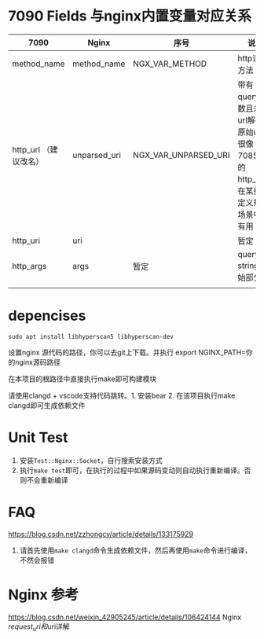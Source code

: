 # 7090 Fields 与nginx内置变量对应关系

   
| 7090        | Nginx        | 序号                | 说明                                    |
|-------------|-------------|--------------------|-----------------------------------------|
| method_name | method_name | NGX_VAR_METHOD    | http请求方法                             |
| http_url （建议改名）   | unparsed_uri| NGX_VAR_UNPARSED_URI | 带有query参数且未经url解码的原始url，很像7085中的http_url，在某些自定义规则场景中很有用          |
| http_uri    | uri|  |      暂定     | 经过解码和规范化的路径部分，经常在自定义规则中做访问控制中使用          |
| http_args   | args| 暂定 | query string原始部分          |
                                      |

# depencises
```
sudo apt install libhyperscan5 libhyperscan-dev
```

设置nginx 源代码的路径，你可以去git上下载。并执行
export NGINX_PATH=你的nginx源码路径

在本项目的根路径中直接执行make即可构建模块

请使用clangd + vscode支持代码跳转。1. 安装bear 2. 在该项目执行make clangd即可生成依赖文件

# Unit Test
1. 安装`Test::Nginx::Socket`，自行搜索安装方式
2. 执行`make test`即可，在执行的过程中如果源码变动则自动执行重新编译。否则不会重新编译

# FAQ
https://blog.csdn.net/zzhongcy/article/details/133175929

1. 请首先使用`make clangd`命令生成依赖文件，然后再使用`make`命令进行编译，不然会报错



# Nginx 参考
https://blog.csdn.net/weixin_42905245/article/details/106424144 Nginx $request_uri和$uri详解
